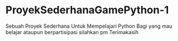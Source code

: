 # ProyekSederhanaGamePython-1
Sebuah Proyek Sederhana Untuk Mempelajari Python
Bagi yang mau belajar ataupun berpartisipasi silahkan pm
Terimakasih
